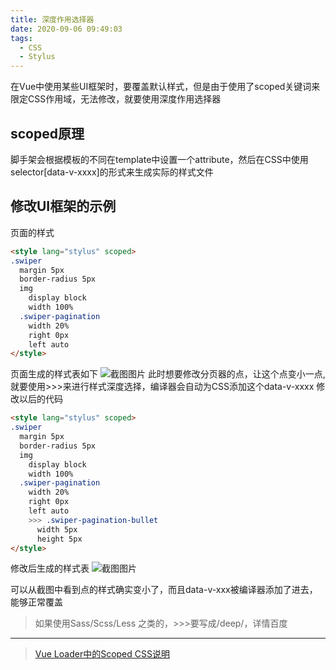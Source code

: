 ```yaml
---
title: 深度作用选择器
date: 2020-09-06 09:49:03
tags: 
  - CSS
  - Stylus
---
```


在Vue中使用某些UI框架时，要覆盖默认样式，但是由于使用了scoped关键词来限定CSS作用域，无法修改，就要使用深度作用选择器
<!--more-->

## scoped原理

脚手架会根据模板的不同在template中设置一个attribute，然后在CSS中使用selector\[data-v-xxxx\]的形式来生成实际的样式文件

## 修改UI框架的示例

页面的样式

```html
<style lang="stylus" scoped>
.swiper
  margin 5px
  border-radius 5px
  img
    display block
    width 100%
  .swiper-pagination
    width 20%
    right 0px
    left auto
</style>
```

页面生成的样式表如下
![截图图片](https://gitee.com/assd12138/cdnpics/raw/master/img/1.png)
此时想要修改分页器的点，让这个点变小一点,就要使用>>>来进行样式深度选择，编译器会自动为CSS添加这个data-v-xxxx
修改以后的代码

```html
<style lang="stylus" scoped>
.swiper
  margin 5px
  border-radius 5px
  img
    display block
    width 100%
  .swiper-pagination
    width 20%
    right 0px
    left auto
    >>> .swiper-pagination-bullet
      width 5px
      height 5px
</style>
```

修改后生成的样式表
![截图图片](https://gitee.com/assd12138/cdnpics/raw/master/img/20200906102456.png)

可以从截图中看到点的样式确实变小了，而且data-v-xxx被编译器添加了进去，能够正常覆盖
>如果使用Sass/Scss/Less 之类的，>>>要写成/deep/，详情百度
***
>[Vue Loader中的Scoped CSS说明](https://vue-loader.vuejs.org/zh/guide/scoped-css.html#%E6%B7%B1%E5%BA%A6%E4%BD%9C%E7%94%A8%E9%80%89%E6%8B%A9%E5%99%A8)
